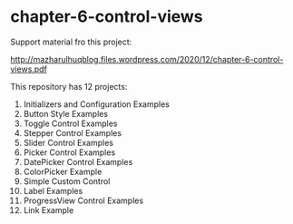 # chapter-6-control-views

Support material fro this project:

http://mazharulhuqblog.files.wordpress.com/2020/12/chapter-6-control-views.pdf

This repository has 12 projects:

1.  Initializers and Configuration Examples
2.  Button Style Examples
3.  Toggle Control Examples
4.  Stepper Control Examples
5.  Slider Control Examples
6.  Picker Control Examples
7.  DatePicker Control Examples
8.  ColorPicker Example
9.  Simple Custom Control
10. Label Examples
11. ProgressView Control Examples
12. Link Example
